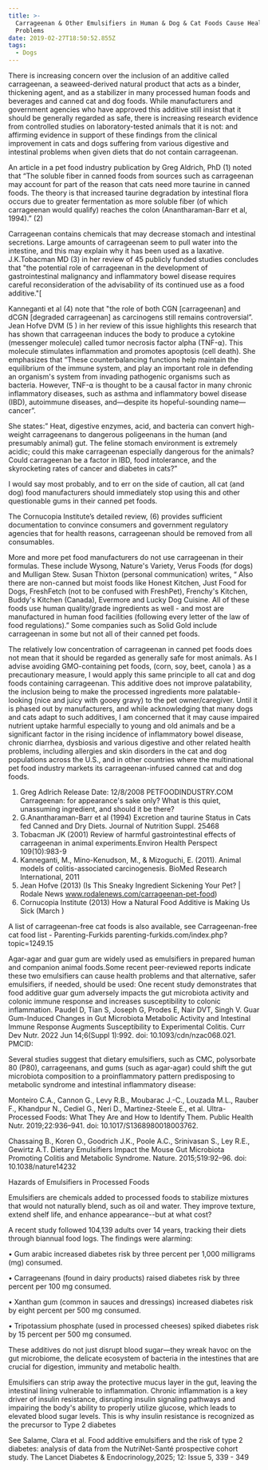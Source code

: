 ```yaml
---
title: >-
  Carrageenan & Other Emulsifiers in Human & Dog & Cat Foods Cause Health
  Problems
date: 2019-02-27T18:50:52.855Z
tags:
  - Dogs
---
```

There is increasing concern over the inclusion of an additive called carrageenan, a seaweed-derived natural product that acts as a binder, thickening agent, and as a stabilizer in many processed human foods and beverages and canned cat and dog foods. While manufacturers and government agencies who have approved this additive still insist that it should be generally regarded as safe, there is increasing research evidence from controlled studies on laboratory-tested animals that it is not: and affirming evidence in support of these findings from the clinical improvement in cats and dogs suffering from various digestive and intestinal problems when given diets that do not contain carrageenan.

An article in a pet food industry publication by Greg Aldrich, PhD (1) noted that “The soluble fiber in canned foods from sources such as carrageenan may account for part of the reason that cats need more taurine in canned foods. The theory is that increased taurine degradation by intestinal flora occurs due to greater fermentation as more soluble fiber (of which carrageenan would qualify) reaches the colon (Anantharaman-Barr et al, 1994).” (2)

Carrageenan contains chemicals that may decrease stomach and intestinal secretions. Large amounts of carrageenan seem to pull water into the intestine, and this may explain why it has been used as a laxative. J.K.Tobacman MD (3) in her review of 45 publicly funded studies concludes that "the potential role of carrageenan in the development of gastrointestinal malignancy and inflammatory bowel disease requires careful reconsideration of the advisability of its continued use as a food additive."[

 Kanneganti et al (4) note that "the role of both CGN \[carrageenan] and dCGN \[degraded carrageenan] as carcinogens still remains controversial”. Jean Hofve DVM  (5 ) in her review of this issue highlights this  research that has shown that carrageenan induces the body to produce a cytokine (messenger molecule) called tumor necrosis factor alpha (TNF-⍺). This molecule stimulates inflammation and promotes apoptosis (cell death). She emphasizes that “These counterbalancing functions help maintain the equilibrium of the immune system, and play an important role in defending an organism's system from invading pathogenic organisms such as bacteria. However, TNF-⍺ is thought to be a causal factor in many chronic inflammatory diseases, such as asthma and inflammatory bowel disease (IBD), autoimmune diseases, and—despite its hopeful-sounding name—cancer”.

She states:” Heat, digestive enzymes, acid, and bacteria can convert high-weight carrageenans to dangerous poligeenans in the human (and presumably animal) gut. The feline stomach environment is extremely acidic; could this make carrageenan especially dangerous for the animals? Could carrageenan be a factor in IBD, food intolerance, and the skyrocketing rates of cancer and diabetes in cats?”

I would say most probably, and to err on the side of caution, all cat (and dog) food manufacturers should immediately stop using this and other questionable gums in their canned pet foods.

The Cornucopia Institute’s detailed review, (6) provides sufficient documentation to convince consumers and government regulatory agencies that for health reasons, carrageenan should be removed from all consumables.

More and more pet food manufacturers do not use carrageenan in their formulas. These include Wysong, Nature's Variety, Verus Foods (for dogs) and Mulligan Stew. Susan Thixton (personal communication) writes, “ Also there are non-canned but moist foods like Honest Kitchen, Just Food for Dogs, FreshFetch (not to be confused with FreshPet), Frenchy's Kitchen, Buddy's Kitchen (Canada), Evermore and Lucky Dog Cuisine. All of these foods use human quality/grade ingredients as well - and most are manufactured in human food facilities (following every letter of the law of food regulations).”  Some companies such as Solid Gold include carrageenan in some but not all of their canned pet foods.

The relatively low concentration of carrageenan in canned pet foods does not mean that it should be regarded as generally safe for most animals. As I advise avoiding GMO-containing pet foods, (corn, soy, beet, canola ) as a precautionary measure, I would apply this same principle to all cat and dog foods containing carrageenan. This additive does not improve palatability, the inclusion being to make the processed ingredients more palatable-looking (nice and juicy with gooey gravy) to the pet owner/caregiver. Until it is phased out by manufacturers, and while acknowledging that many dogs and cats adapt to such additives, I am concerned that it may cause impaired nutrient uptake harmful especially to young and old animals and be a significant factor in the rising incidence of inflammatory bowel disease, chronic diarrhea, dysbiosis and various digestive and other related health problems, including allergies and skin disorders in the cat and dog populations across the U.S., and in other countries where the multinational pet food industry markets its carrageenan-infused canned cat and dog foods.

1. Greg Adlrich  Release Date: ‎12‎/‎8‎/‎2008  PETFOODINDUSTRY.COM Carrageenan: for appearance's sake only? What is this quiet, unassuming ingredient, and should it be there?
2. G.Anantharaman-Barr et al (1994) Excretion and taurine Status in Cats fed Canned and Dry Diets. Journal of Nutrition Suppl. 25468
3. Tobacman JK (2001) Review of harmful gastrointestinal effects of carrageenan in animal experiments.Environ Health Perspect 109(10):983-9
4. Kanneganti, M., Mino-Kenudson, M., & Mizoguchi, E. (2011). Animal models of colitis-associated carcinogenesis. BioMed Research International, 2011
5. Jean Hofve (2013) (Is This Sneaky Ingredient Sickening Your Pet? | Rodale News www.rodalenews.com/carrageenan-pet-food)
6. Cornucopia Institute (2013) How a Natural Food Additive is Making Us Sick (March )

A list of carrageenan-free cat foods is also available, see  Carrageenan-free cat food list - Parenting-Furkids parenting-furkids.com/index.php?topic=1249.15

Agar-agar and guar gum are widely used as emulsifiers in prepared human and companion animal foods.Some recent peer-reviewed reports indicate these two emulsifiers can cause health problems and that alternative, safer emulsifiers, if needed, should be used: 
One recent study demonstrates that food additive guar gum adversely impacts the gut microbiota activity and colonic immune response and increases susceptibility to colonic inflammation. Paudel D, Tian S, Joseph G, Prodes E, Nair DVT, Singh V. Guar Gum-Induced Changes in Gut Microbiota Metabolic Activity and Intestinal Immune Response Augments Susceptibility to Experimental Colitis. Curr Dev Nutr. 2022 Jun 14;6(Suppl 1):992. doi: 10.1093/cdn/nzac068.021. PMCID:

Several studies suggest that dietary emulsifiers, such as CMC, polysorbate 80 (P80), carrageenans, and gums (such as agar-agar) could shift the gut microbiota composition to a proinflammatory pattern predisposing to metabolic syndrome and intestinal inflammatory disease:

 Monteiro C.A., Cannon G., Levy R.B., Moubarac J.-C., Louzada M.L., Rauber F., Khandpur N., Cediel G., Neri D., Martinez-Steele E., et al. Ultra-Processed Foods: What They Are and How to Identify Them. Public Health Nutr. 2019;22:936–941. doi: 10.1017/S1368980018003762.

Chassaing B., Koren O., Goodrich J.K., Poole A.C., Srinivasan S., Ley R.E., Gewirtz A.T. Dietary Emulsifiers Impact the Mouse Gut Microbiota Promoting Colitis and Metabolic Syndrome. Nature. 2015;519:92–96. doi: 10.1038/nature14232

Hazards of Emulsifiers in Processed Foods 

Emulsifiers are chemicals added to processed foods to stabilize mixtures that would not naturally blend, such as oil and water. They improve texture, extend shelf life, and enhance appearance--but at what cost?

A recent study followed 104,139 adults over 14 years, tracking their diets through biannual food logs. The findings were alarming:

•	Gum arabic increased diabetes risk by three percent per 1,000 milligrams (mg) consumed.

•	Carrageenans (found in dairy products) raised diabetes risk by three percent per 100 mg consumed.

•	Xanthan gum (common in sauces and dressings) increased diabetes risk by eight percent per 500 mg consumed.

•	Tripotassium phosphate (used in processed cheeses) spiked diabetes risk by 15 percent per 500 mg consumed.

These additives do not just disrupt blood sugar—they wreak havoc on the gut microbiome, the delicate ecosystem of bacteria in the intestines that are crucial for digestion, immunity and metabolic health.

Emulsifiers can strip away the protective mucus layer in the gut, leaving the intestinal lining vulnerable to inflammation. Chronic inflammation is a key driver of insulin resistance, disrupting insulin signaling pathways and impairing the body's ability to properly utilize glucose, which leads to elevated blood sugar levels. This is why insulin resistance is recognized as the precursor to Type 2 diabetes

See Salame, Clara et al. Food additive emulsifiers and the risk of type 2 diabetes: analysis of data from the NutriNet-Santé prospective cohort study. The Lancet Diabetes & Endocrinology,2025; 12: Issue 5, 339 - 349
